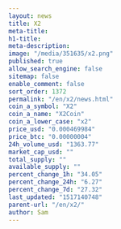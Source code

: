 ```yaml
---
layout: news
title: X2
meta-title: 
h1-title: 
meta-description: 
image: "/media/351635/x2.png"
published: true
allow_search_engine: false
sitemap: false
enable_comment: false
sort_order: 1372
permalink: "/en/x2/news.html"
coin_a_symbol: "X2"
coin_a_name: "X2Coin"
coin_a_lower_case: "x2"
price_usd: "0.000469984"
price_btc: "0.00000004"
24h_volume_usd: "1363.77"
market_cap_usd: ""
total_supply: ""
available_supply: ""
percent_change_1h: "34.05"
percent_change_24h: "6.27"
percent_change_7d: "27.32"
last_updated: "1517140748"
parent-url: "/en/x2/"
author: Sam
---
```


